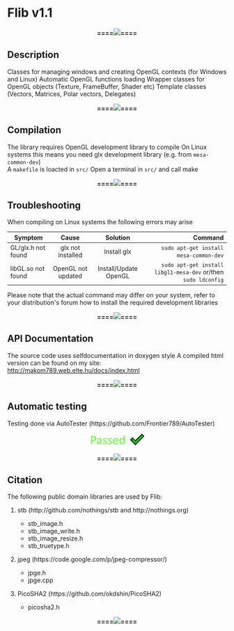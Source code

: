 <h1>Flib v1.1</h1>
<p align="center"><b>====<img src="https://rorytrotter.files.wordpress.com/2013/03/red-circle.jpg" width="17"/>====</b></p>
<h2>Description</h2>

Classes for managing windows and creating OpenGL contexts (for Windows and Linux)
Automatic OpenGL functions loading
Wrapper classes for OpenGL objects (Texture, FrameBuffer, Shader etc)
Template classes (Vectors, Matrices, Polar vectors, Delegates)

<p align="center"><b>====<img src="https://rorytrotter.files.wordpress.com/2013/03/red-circle.jpg" width="17"/>====</b></p>
<h2>Compilation</h2>

The library requires OpenGL development library to compile
On Linux systems this means you need glx development library (e.g. from `mesa-common-dev`)<br>
A `makefile` is loacted in `src/`
Open a terminal in `src/` and call make

<p align="center"><b>====<img src="https://rorytrotter.files.wordpress.com/2013/03/red-circle.jpg" width="17"/>====</b></p>
<h2>Troubleshooting</h2>

When compiling on Linux systems the following errors may arise

| Symptom | Cause | Solution | Command |
| ------- |:-----:|:--------:| -------:|
| GL/glx.h not found | glx not installed | Install glx | `sudo apt-get install mesa-common-dev` |
| libGL.so not found | OpenGL not updated | Install/Update OpenGL | `sudo apt-get install libgl1-mesa-dev` or/then `sudo ldconfig` |

Please note that the actual command may differ on your system,
refer to your distribution's forum how to install the required
development libraries

<p align="center"><b>====<img src="https://rorytrotter.files.wordpress.com/2013/03/red-circle.jpg" width="17"/>====</b></p>
<h2>API Documentation</h2>

The source code uses selfdocumentation in doxygen style
A compiled html version can be found on my site:
http://makom789.web.elte.hu/docs/index.html
<p align="center"><b>====<img src="https://rorytrotter.files.wordpress.com/2013/03/red-circle.jpg" width="17"/>====</b></p>
<h2>Automatic testing</h2>
Testing done via AutoTester (https://github.com/Frontier789/AutoTester)
<p align="center"><img src="https://raw.githubusercontent.com/Frontier789/AutoTester/master/result.png"/></p>

<p align="center"><b>====<img src="https://rorytrotter.files.wordpress.com/2013/03/red-circle.jpg" width="17"/>====</b></p>
<h2>Citation</h2>
The following public domain libraries are used by Flib:
<ol>
	<li>
		<p>stb (http://github.com/nothings/stb and http://nothings.org)</p>
		<ul type="*">
			<li>stb_image.h</li>
		</ul>
		<ul type="*">
			<li>stb_image_write.h</li>
		</ul>
		<ul type="*">
			<li>stb_image_resize.h</li>
		</ul>
		<ul type="*">
			<li>stb_truetype.h</li>
		</ul>
	</li>
	<li>
		<p>jpeg (https://code.google.com/p/jpeg-compressor/)</p>
		<ul type="*">
			<li>jpge.h</li>
			<li>jpge.cpp</li>
		</ul>
	</li>
	<li>
		<p>PicoSHA2 (https://github.com/okdshin/PicoSHA2)</p>
		<ul type="*">
			<li>picosha2.h</li>
		</ul>
	</li>
</ol>
<p align="center"><b>====<img src="https://rorytrotter.files.wordpress.com/2013/03/red-circle.jpg" width="17"/>====</b></p>